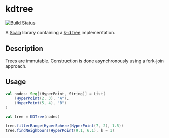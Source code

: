 kdtree
======

[![Build Status](https://travis-ci.org/hoesler/kdtree.svg?branch=master)](https://travis-ci.org/hoesler/kdtree)

A [Scala](http://www.scala-lang.org/) library containing a [k-d tree](http://en.wikipedia.org/wiki/K-d_tree) implementation.

Description
-----------

Trees are immutable. Construction is done asynchronously using a fork-join approach.

Usage
-----

```Scala
val nodes: Seq[(HyperPoint, String)] = List(
    (HyperPoint(2, 3), "A"),
    (HyperPoint(5, 4), "B")
)

val tree = KDTree(nodes)

tree.filterRange(HyperSphere(HyperPoint(7, 2), 1.5))
tree.findNeighbours(HyperPoint(9.1, 6.1), k = 1)
```
